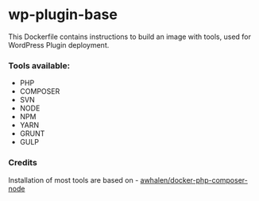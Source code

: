 # wp-plugin-base

This Dockerfile contains instructions to build an image with tools, used for WordPress Plugin deployment.

### Tools available:

- PHP
- COMPOSER
- SVN
- NODE
- NPM
- YARN
- GRUNT
- GULP

### Credits
Installation of most tools are based on - [awhalen/docker-php-composer-node](https://github.com/amwhalen/docker-php-composer-node)
